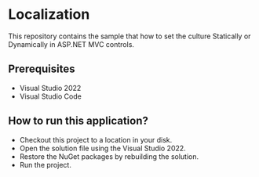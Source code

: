 # Localization

This repository contains the sample that how to set the culture Statically or Dynamically in ASP.NET MVC controls.

## Prerequisites

* Visual Studio 2022
* Visual Studio Code

## How to run this application?

* Checkout this project to a location in your disk.
* Open the solution file using the Visual Studio 2022.
* Restore the NuGet packages by rebuilding the solution.
* Run the project.